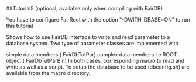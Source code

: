 ##Tutorial5  (optional, available only when compiling with FairDB) 

You have to configure FairRoot with the option "-DWITH_DBASE=ON" to run this tutorial

Shows how to use FairDB interface to write and read parameter to a database system.
Two type of parameter classes are implemented with

simple data members ( FairDbTutPar)
complex data members i.e ROOT object ( FairDbTutParBin)
In both cases, corresponding macro to read and write as well as a script.
To setup the database to be used (dbconfig.sh) are available from the macro directory.
